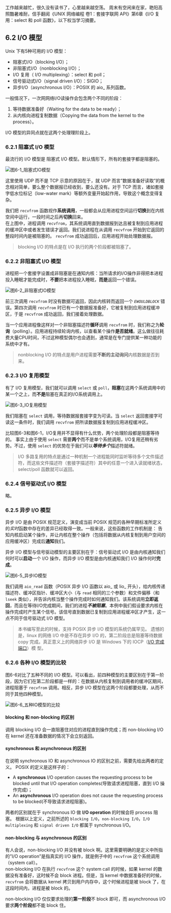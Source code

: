 工作越来越忙，很久没有读书了，心里越来越空荡。
周末有空闲来在家，艳阳高照酷暑难耐，信手翻阅《UNIX 网络编程 卷1：套接字联网 API》第6章《I/O 复用：select 和 poll 函数》，以下权当学习摘要。

## 6.2 I/O 模型
Unix 下有5种可用的 I/O 模型：

- 阻塞式I/O（blocking I/O）；  
- 非阻塞式I/O（nonblocking I/O）；  
- I/O 复用（ I/O multiplexing）：select 和 poll；  
- 信号驱动式I/O（signal driven I/O）：SIGIO；  
- 异步I/O（asynchronous I/O）：POSIX 的 aio_ 系列函数。

一般情况下，一次⽹网络I/O读操作会包含两个不同的阶段：

1. 等待数据准备好（Waiting for the data to be ready）；  
2. 从内核向进程复制数据（Copying the data from the kernel to the process）。  

I/O 模型的异同点就在这两个处理理阶段上。

### 6.2.1 阻塞式 I/O 模型
最流行的 I/O 模型是 阻塞式 I/O 模型。默认情形下，所有的套接字都是阻塞的。

![图6-1_阻塞式IO模型](images/图6-1_阻塞式IO模型.png)

这里使用 UDP 而不是 TCP 示意的原因在于，就 UDP 而言”数据准备好读取”的概念相对简单，要么整个数据报已经收到，要么还没有。对于 TCP 而言，诸如套接字低水位标记（low-water mark）等额外变量开始起作用，导致这个概念变得复杂。

我们把 `recvfrom` 函数视作**系统调用**，一般都会从应用进程空间运行**切换**到在内核空间中运行，一段时间之后再**切换**回来。  
在上图中，进程调用 `recvfrom`，其系统调用直到数据报到达且被复制到应用进程的缓冲区中或者发生错误才返回。我们说进程在从调用  `recvfrom` 开始到它返回的整段时间内是被阻塞的。 `recvfrom` 成功返回后，应用进程开始处理数据报。

> blocking I/O 的特点是在 I/O 执行的两个阶段都被阻塞了。

### 6.2.2 非阻塞式 I/O 模型
进程把一个套接字设置成非阻塞是在通知内核：当所请求的I/O操作非得把本进程投入睡眠才能完成时，**不要**把本进程投入睡眠，**而是**返回一个错误。

![图6-2_非阻塞式IO模型](images/图6-2_非阻塞式IO模型.png)

前三次调用  `recvfrom`  时没有数据可返回，因此内核转而返回一个 *`EWOULDBLOCK`* 错误。第四次调用  `recvfrom`  时已有一个数据报准备好，它被复制到应用进程缓冲区，于是  `recvfrom`  成功返回，我们接着处理数据。

当一个应用进程像这样对一个非阻塞描述符**循环**调用  `recvfrom`  时，我们称之为**轮询**（polling）。应用进程持续轮询内核，以查看某个操作**是否就绪**。这么做往往耗费大量CPU时间，不过这种模型偶尔也会遇到，通常是在专门提供某一种功能的系统中才有。

> nonblocking I/O 的特点是用户进程需要**不断的主动询问**内核数据是否到来。

### 6.2.3 I/O 复用模型
有了 I/O 复用模型，我们就可以调用 `select` 或 `poll`，**阻塞**在这两个系统调用中的某一个之上，而**不是**阻塞在真正的I/O系统调用上。

![图6-3_IO复用模型](images/图6-3_IO复用模型.png)

我们阻塞在 `select` 调用，等待数据报套接字变为可读。当 `select` 返回套接字可读这一条件时，我们调用 `recvfrom` 把所读数据报复制到应用进程缓冲区。

比较图6-3和图6-1，I/O复用并不显得有什么优势，两个处理阶段都是阻塞等待的。
事实上由于使用 `select` 需要**两个**而不是单个系统调用，I/O复用还稍有劣势。不过，使用 `select` 的优势在于我们可以***等待多个***描述符就绪。

> I/O 多路复用的特点是通过一种机制一个进程能同时监听等待多个文件描述符，而这些文件描述符（套接字描述符）其中的任意一个进入读就绪状态，select/poll 函数就可以返回。

### 6.2.4 信号驱动式 I/O 模型
略。

### 6.2.5 异步 I/O 模型
异步 I/O 是由 POSIX 规范定义，演变成当前 POSIX 规范的各种早期标准所定义的*实时*函数中存在的差异已经取得一致。一般来说，这些函数的工作机制是：
告知内核启动某个操作，并让内核在整个操作（包括将数据从内核复制到用户空间的应用缓冲区）完成后**通知**我们。

异步 I/O 模型与信号驱动模型的主要区别在于：信号驱动式 I/O 是由内核通知我们何时可以**启动**一个 I/O 操作，而异步 I/O 模型是由内核通知我们 I/O 操作何时**完成**。

![图6-5_异步IO模型](images/图6-5_异步IO模型.png)

我们调用 `aio_read` 函数（POSIX 异步 I/O 函数以 aio_ 或 lio_ 开头），给内核传递描述符、缓冲区指针、缓冲区大小（与 `read` 相同的三个参数）和文件偏移（和 `lseek` 类似），并告诉内核当整个操作完成时如何通知我们。该系统调用**立即返回**，而且在等待I/O完成期间，我们的进程***不被阻塞***。本例中我们假设要求内核在操作完成时产生某个信号。该信号直到数据已复制到应用进程缓冲区才产生，这一点不同于信号驱动式 I/O 模型。

> 本书编写至此的时候，支持 POSIX 异步 I/O 模型的系统仍属罕见。
遗憾的是，linux 的网络 I/O 中是不存在异步 I/O 的，第⼆阶段总是阻塞等待数据 copy 完成。真正意义上的⽹络异步 I/O 是 Windows 下的 IOCP（[I/O 完成端口](http://blog.csdn.net/phunxm/article/details/5085944)）模 型。

### 6.2.6 各种 I/O 模型的比较
图6-6对比了五种不同的 I/O 模型。可以看出，前四种模型的主要区别在于第一阶段，因为它们在第二阶段都是一样的：在数据从内核复制到调用者的缓冲区期间，进程阻塞于 `recvfrom` 调用。相反，异步 I/O 模型在这两个阶段都要处理，从而不同于其他四种模型。

![图6-6_五种IO模型的比较](images/图6-6_五种IO模型的比较.png)

#### blocking 和 non-blocking 的区别
调用 blocking I/O 会一直阻塞住对应的进程直到操作完成；而 non-blocking I/O 在  kernel 还在准备数据的情况下会立刻返回。

#### synchronous 和 asynchronous 的区别
在说明 synchronous IO 和 asynchronous IO 的区别之前，需要先给出两者的定义。
POSIX 的定义是这样子的：

- A **synchronous** I/O operation causes the requesting process to be blocked until that I/O operation completes(导致请求进程阻塞，直到 I/O 操作完成)；  
- An **asynchronous** I/O operation does not cause the requesting process to be blocked(不导致请求进程阻塞)。  

两者的区别就在于 synchronous IO 做 **I/O operation** 的时候会将 process 阻塞。
根据以上定义，之前所述的 `blocking I/O`，`non-blocking I/O`，`I/O multiplexing` 和 `signal driven I/O` 都属于 synchronous I/O。

#### non-blocking 与 asynchronous 的区别
有人会说，non-blocking I/O 并没有被 block 啊。这里需要明确的是定义中所指的”I/O operation”是指真实的 I/O 操作，就是例子中的 `recvfrom` 这个系统调用（system call）。  
non-blocking I/O 在执行 `recvfrom` 这个 system call 的时候，如果 kernel 的数据没有准备好，这时候不会 block 进程。但是，当 kernel 中数据准备好的时候，`recvfrom` 会将数据从 kernel 拷贝到用户内存中，这个时候进程是被 block 了，在这段时间内，进程是被 block 的。

non-blocking I/O 仅仅要求处理的**第⼀阶段**不 block 即可，⽽ asynchronous I/O 要求**两个阶段**都不能 block 住。
